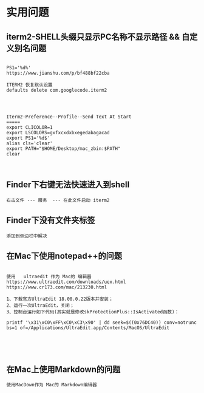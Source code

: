 

# 实用问题


## iterm2-SHELL头缀只显示PC名称不显示路径 && 自定义别名问题
```

PS1='%d%'
https://www.jianshu.com/p/bf488bf22cba

ITERM2 恢复默认设置
defaults delete com.googlecode.iterm2




Iterm2-Preference--Profile--Send Text At Start 
=====
export CLICOLOR=1
export LSCOLORS=gxfxcxdxbxegedabagacad
export PS1='%d$'
alias cls='clear'
export PATH="$HOME/Desktop/mac_zbin:$PATH"
clear



```




## Finder下右键无法快速进入到shell
```
右击文件 --- 服务  --- 在此文件启动 iterm2

```



## Finder下没有文件夹标签

```
添加到侧边栏中解决

```


## 在Mac下使用notepad++的问题
```

使用   ultraedit 作为 Mac的 编辑器
https://www.ultraedit.com/downloads/uex.html
https://www.cr173.com/mac/213230.html

1、下载官方UltraEdit 18.00.0.22版本并安装；
2、运行一次UltraEdit，关闭；
3、控制台运行如下代码(其实就是修改skProtectionPlus::IsActivated函数)：

printf '\x31\xC0\xFF\xC0\xC3\x90' | dd seek=$((0x76DC40)) conv=notrunc bs=1 of=/Applications/UltraEdit.app/Contents/MacOS/UltraEdit





```

## 在Mac上使用Markdown的问题
```
使用MacDown作为 Mac的 Markdown编辑器




```










